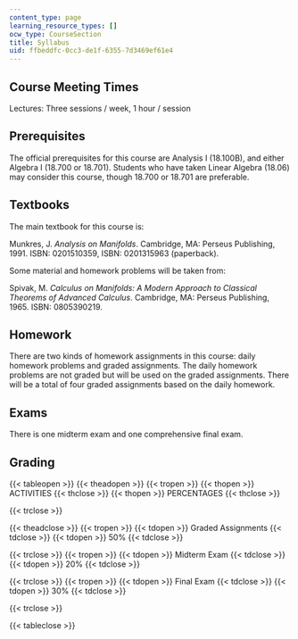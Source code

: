 ```yaml
---
content_type: page
learning_resource_types: []
ocw_type: CourseSection
title: Syllabus
uid: ffbeddfc-0cc3-de1f-6355-7d3469ef61e4
---
```


Course Meeting Times
--------------------

Lectures: Three sessions / week, 1 hour / session

Prerequisites
-------------

The official prerequisites for this course are Analysis I (18.100B), and either Algebra I (18.700 or 18.701). Students who have taken Linear Algebra (18.06) may consider this course, though 18.700 or 18.701 are preferable.

Textbooks
---------

The main textbook for this course is:

Munkres, J. _Analysis on Manifolds_. Cambridge, MA: Perseus Publishing, 1991. ISBN: 0201510359, ISBN: 0201315963 (paperback).

Some material and homework problems will be taken from:

Spivak, M. _Calculus on Manifolds: A Modern Approach to Classical Theorems of Advanced Calculus_. Cambridge, MA: Perseus Publishing, 1965. ISBN: 0805390219.

Homework
--------

There are two kinds of homework assignments in this course: daily homework problems and graded assignments. The daily homework problems are not graded but will be used on the graded assignments. There will be a total of four graded assignments based on the daily homework.

Exams
-----

There is one midterm exam and one comprehensive final exam.

Grading
-------

{{< tableopen >}}
{{< theadopen >}}
{{< tropen >}}
{{< thopen >}}
ACTIVITIES
{{< thclose >}}
{{< thopen >}}
PERCENTAGES
{{< thclose >}}

{{< trclose >}}

{{< theadclose >}}
{{< tropen >}}
{{< tdopen >}}
Graded Assignments
{{< tdclose >}}
{{< tdopen >}}
50%
{{< tdclose >}}

{{< trclose >}}
{{< tropen >}}
{{< tdopen >}}
Midterm Exam
{{< tdclose >}}
{{< tdopen >}}
20%
{{< tdclose >}}

{{< trclose >}}
{{< tropen >}}
{{< tdopen >}}
Final Exam
{{< tdclose >}}
{{< tdopen >}}
30%
{{< tdclose >}}

{{< trclose >}}

{{< tableclose >}}